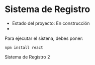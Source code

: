 <h1> Sistema de Registro </h1>

- Estado del proyecto: En construcción
- 
Para ejecutar el sistena, debes poner:

```npm install react```

Sistema de Registro 2
